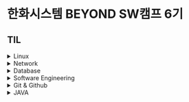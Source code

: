 # 한화시스템 BEYOND SW캠프 6기
## TIL
<details>
<summary>Linux</summary> 

- [기본 명령어 (04.29)](https://github.com/dyun23/BootcampTIL/blob/master/1주차/240429.md)
- [서비스 프로그램 명령어 (04.30)](https://github.com/dyun23/BootcampTIL/blob/master/1주차/240430_2.md)
- [사용자 권한 (05.09)](https://github.com/dyun23/BootcampTIL/blob/master/2주차/240500_2.md)
</details>

<details>
<summary>Network</summary> 

- [네트워크 기초 및 IP (04.30)](https://github.com/dyun23/BootcampTIL/blob/master/1주차/240430.md)
- [부하분산 (05.08)](https://github.com/dyun23/BootcampTIL/blob/master/2주차/240508.md)
- [모니터링 시스템 (05.09)](https://github.com/dyun23/BootcampTIL/blob/master/2주차/240509.md)
</details>

<details>
<summary>Database</summary> 

- [DB 기초 및 설계, 정규화 (05.02)](https://github.com/dyun23/BootcampTIL/blob/master/1주차/240502.md)
- [SQL 기초 (05.03)](https://github.com/dyun23/BootcampTIL/blob/master/1주차/240503.md)
- [Master-Slave 구성 (05.08)](https://github.com/dyun23/BootcampTIL/blob/master/2주차/240508_2.md)
- [성능 테스트, Cluster 구성 (05.10)](https://github.com/dyun23/BootcampTIL/blob/master/2주차/240510.md)
- [Key, INDEX, Stored Procedure (05.13)](https://github.com/dyun23/BootcampTIL/blob/master/3주차/240513.md)
</details>
<details>
<summary>Software Engineering</summary> 

- [개발 절차 (05.16)](https://github.com/dyun23/BootcampTIL/blob/master/3주차/240516.md)
</details>
<details>
<summary>Git & Github</summary> 

- [git 기본 명령어, Github (05.16)](https://github.com/dyun23/BootcampTIL/blob/master/3주차/240516_2.md)
</details>
<details>
<summary>JAVA</summary> 

- [Java 기초 및 객체 (05.23)](https://github.com/dyun23/BootcampTIL/blob/master/4주차/240523.md)
- [접근 제어자, 상속, 생성자 (5.27)](https://github.com/dyun23/BootcampTIL/blob/master/5주차/240527.md)
- [인터페이스, 예외 처리, 스트림, 소켓 (5.28)](https://github.com/dyun23/BootcampTIL/blob/master/5주차/240528.md)
- [스레드 (5.29)](https://github.com/dyun23/BootcampTIL/blob/master/5주차/240529.md)
- [서블릿 (5.30)](https://github.com/dyun23/BootcampTIL/blob/master/5주차/240530.md)
- [커넥션풀, 동시성제어, 세션 (5.31)](https://github.com/dyun23/BootcampTIL/blob/master/5주차/240531.md)
</details>